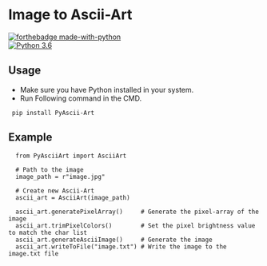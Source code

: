 # Image to Ascii-Art

[![forthebadge made-with-python](http://ForTheBadge.com/images/badges/made-with-python.svg)](https://www.python.org/)                 
[![Python 3.6](https://img.shields.io/badge/python-3.6-blue.svg)](https://www.python.org/downloads/release/python-360/)   

## Usage

- Make sure you have Python installed in your system.
- Run Following command in the CMD.
 ```
  pip install PyAscii-Art
  ```

## Example
```
  from PyAsciiArt import AsciiArt
  
  # Path to the image
  image_path = r"image.jpg"
  
  # Create new Ascii-Art
  ascii_art = AsciiArt(image_path)

  ascii_art.generatePixelArray()     # Generate the pixel-array of the image
  ascii_art.trimPixelColors()        # Set the pixel brightness value to match the char list
  ascii_art.generateAsciiImage()     # Generate the image
  ascii_art.writeToFile("image.txt") # Write the image to the image.txt file
  ```